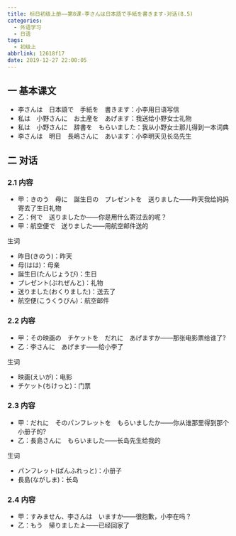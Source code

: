 ```yaml
---
title: 标日初级上册——第8课-李さんは日本語で手紙を書きます-对话(8.5)
categories:
  - 外语学习
  - 日语
tags:
  - 初级上
abbrlink: 12618f17
date: 2019-12-27 22:00:05
---
```

## 一 基本课文

* 李さんは　日本語で　手紙を　書きます：小李用日语写信
* 私は　小野さんに　お土産を　あげます：我送给小野女士礼物
* 私は　小野さんに　辞書を　もらいました：我从小野女士那儿得到一本词典
* 李さんは　明日　長嶋さんに　あいます：小李明天见长岛先生

<!--more-->

## 二 对话

### 2.1 内容

* 甲：きのう　母に　誕生日の　プレゼントを　送りました——昨天我给妈妈寄去了生日礼物
* 乙：何で　送りましたか——你是用什么寄过去的呢？
* 甲：航空便で　送りました——用航空邮件送的

生词

* 昨日(きのう)：昨天
* 母(はは)：母亲
* 誕生日(たんじょうび)：生日
* プレゼント(ぷれぜんと)：礼物
* 送りました(おくりました)：送去了
* 航空便(こうくうびん)：航空邮件

### 2.2 内容

* 甲：その映画の　チケットを　だれに　あげますか——那张电影票给谁了?
* 乙：李さんに　あげます——给小李了

生词

* 映画(えいが)：电影
* チケット(ちけっと)：门票

### 2.3 内容

* 甲：だれに　そのパンフレットを　もらいましたか——你从谁那里得到那个小册子的?
* 乙：長島さんに　もらいました——长岛先生给我的

生词

* パンフレット(ぱんふれっと)：小册子
* 長島(ながしま)：长岛

### 2.4 内容

* 甲：すみません、李さんは　いますか——很抱歉，小李在吗？
* 乙：もう　帰りましたよ——已经回家了
